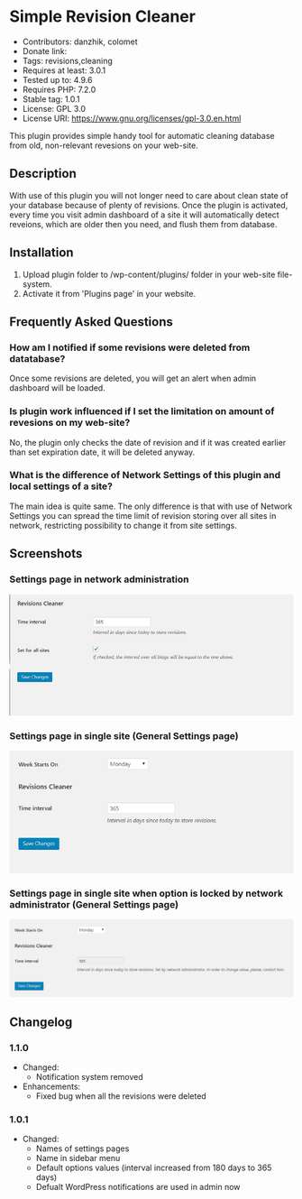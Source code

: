 # Simple Revision Cleaner

* Contributors: danzhik, colomet
* Donate link: 
* Tags: revisions,cleaning
* Requires at least: 3.0.1
* Tested up to: 4.9.6
* Requires PHP: 7.2.0
* Stable tag: 1.0.1
* License: GPL 3.0
* License URI: https://www.gnu.org/licenses/gpl-3.0.en.html
 
This plugin provides simple handy tool for automatic cleaning database from old, non-relevant revesions on your web-site.
 
## Description 
 
With use of this plugin you will not longer need to care about clean state of your database because of plenty of revisions. Once the plugin is activated, every time you visit admin dashboard of a site it will automatically detect reveions, which are older then you need, and flush them from database.
 
## Installation 
 
1. Upload plugin folder to /wp-content/plugins/ folder in your web-site file-system.
1. Activate it from 'Plugins page' in your website.
 
## Frequently Asked Questions 
 
### How am I notified if some revisions were deleted from datatabase? 

Once some revisions are deleted, you will get an alert when admin dashboard will be loaded.

### Is plugin work influenced if I set the limitation on amount of revesions on my web-site? 
 
No, the plugin only checks the date of revision and if it was created earlier than set expiration date, it will be deleted anyway.

### What is the difference of Network Settings of this plugin and local settings of a site? 

The main idea is quite same. The only difference is that with use of Network Settings you can spread the time limit of revision storing over all sites in network, restricting possibility to change it from site settings.
 
## Screenshots 

### Settings page in network administration
![Settings Page Network](/wp-assets/screenshot-1.png)
 
### Settings page in single site (General Settings page)
![Settings Page](/wp-assets/screenshot-2.png) 

### Settings page in single site when option is locked by network administrator (General Settings page)
![Settings Page](/wp-assets/screenshot-3.png) 

 
## Changelog 

### 1.1.0 
* Changed:
  * Notification system removed
* Enhancements:
  * Fixed bug when all the revisions were deleted

### 1.0.1  

* Changed:
  * Names of settings pages
  * Name in sidebar menu
  * Default options values (interval increased from 180 days to 365 days)
  * Defualt WordPress notifications are used in admin now
 
 